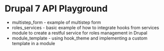 Drupal 7 API Playground
=======================

- multistep_form - example of multistep form
- roles_services - basic example of how to integrate hooks from services module to create a restful service for roles management in Drupal
- module_template - using hook_theme and implementing a custom template in a module
